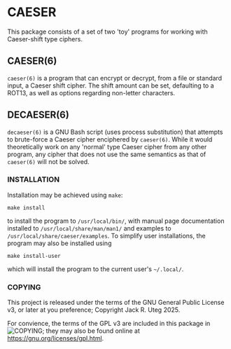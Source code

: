 # CAESER
This package consists of a set of two 'toy' programs for working with Caeser-shift type ciphers.

## CAESER(6)
`caeser(6)` is a program that can encrypt or decrypt, from a file or standard input, a Caeser shift cipher.
The shift amount can be set, defaulting to a ROT13, as well as options regarding non-letter characters.

## DECAESER(6)
`decaeser(6)` is a GNU Bash script (uses process substitution) that attempts to brute-force a Caeser cipher enciphered by `caeser(6)`.
While it would theoretically work on any 'normal' type Caeser cipher from any other program, any cipher that does not use the same semantics as that of `caeser(6)` will not be solved.

### INSTALLATION
Installation may be achieved using `make`:
```
make install
```
to install the program to `/usr/local/bin/`, with manual page documentation installed to `/usr/local/share/man/man1/` and examples to `/usr/local/share/caeser/examples`.
To simplify user installations, the program may also be installed using
```
make install-user
```
which will install the program to the current user's `~/.local/`.

### COPYING
This project is released under the terms of the GNU General Public License v3, or later at you preference; Copyright Jack R. Uteg 2025.

For convience, the terms of the GPL v3 are included in this package in ![COPYING](https://github.com/HobbitJack/caeser/blob/master/COPYING); they may also be found online at https://gnu.org/licenses/gpl.html.
